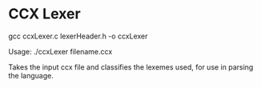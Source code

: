# CCX Lexer
gcc ccxLexer.c lexerHeader.h -o ccxLexer  

Usage: ./ccxLexer filename.ccx  

Takes the input ccx file and classifies the lexemes used, for use in parsing the language.
